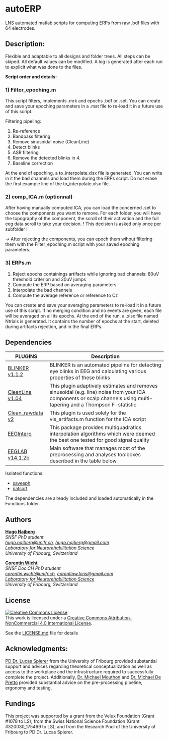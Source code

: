 # autoERP
LNS automated matlab scripts for computing ERPs from raw .bdf files with 64 electrodes.

## Description:
Flexible and adaptable to all designs and folder trees.
All steps can be skiped. All default values can be modified.
A log is generated after each run to explicit what was done to the files.

**Script order and details:**

### 1) Filter_epoching.m
This script filters, implements .mrk and epochs .bdf or .set.
You can create and save your epoching parameters in a .mat file to re-load it in a future use of this script.

Filtering pipeling:
1. Re-reference
2. Bandpass filtering
3. Remove sinusoidal noise (CleanLine)
4. Detect blinks
5. ASR filtering
6. Remove the detected blinks in 4.
7. Baseline correction

At the end of epoching, a to_interpolate.xlsx file is generated. You can write in it the bad channels and load them during the ERPs script. Do not erase the first example line of the to_interpolate.xlsx file.

### 2) comp_ICA.m (optionnal)
After having manually computed ICA, you can load the concerned .set to choose the components you want to remove.
For each folder, you will have the topography of the component, the scroll of their activation and the full eeg data scroll to take your decision. ! This decision is asked only once per subfolder !

-> After rejecting the components, you can epoch them wihout filtering them with the Filter_epoching.m script with your saved epoching parameters.


### 3) ERPs.m
1. Reject epochs containings artifacts while ignoring bad channels: 80uV threshold criterion and 30uV jumps
2. Compute the ERP based on averaging parameters 
4. Interpolate the bad channels
5. Compute the average reference or reference to Cz

You can create and save your averaging parameters to re-load it in a future use of this script.
If no merging condition and no events are given, each file will be averaged on all its epochs.
At the end of the run, a .xlsx file named Ntrials is generated. It contains the number of epochs at the start, deleted during artifacts rejection, and in the final ERPs.

## Dependencies
| PLUGINS | Description |
| ------ | ------ |
| [BLINKER v1.1.2](http://vislab.github.io/EEG-Blinks/) | BLINKER  is an automated pipeline for detecting eye blinks in EEG and calculating various properties of these blinks | 
| [CleanLine v1.04](https://github.com/sccn/cleanline) | This plugin adaptively estimates and removes sinusoidal (e.g. line) noise from your ICA components or scalp channels using multi-tapering and a Thompson F-statistic |
| [Clean_rawdata v2](https://github.com/sccn/clean_rawdata)| This plugin is used solely for the vis_artifacts.m function for the ICA script |
|[EEGInterp](https://d-nb.info/1175873608/34)| This package provides multiquadratics interpolation algorithms which were deemed the best one tested for good signal quality |
| [EEGLAB v14.1.2b](https://github.com/sccn/eeglab) | Main software that manages most of the preprocessing and analyses toolboxes described in the table below |

Isolated functions:
* [saveeph](https://sites.google.com/site/cartoolcommunity/files)
* [natsort](https://ch.mathworks.com/matlabcentral/fileexchange/47434-natural-order-filename-sort)

The dependencies are already included and loaded automatically in the Functions folder.

## Authors
[**Hugo Najberg**](https://www3.unifr.ch/med/spierer/en/group/team/people/194247/8d66b)\
*SNSF PhD student*\
*hugo.najberg@unifr.ch, hugo.najberg@gmail.com*\
*[Laboratory for Neurorehabilitation Science](https://www3.unifr.ch/med/spierer/en/)*\
*University of Fribourg, Switzerland*

[**Corentin Wicht**](https://www.researchgate.net/profile/Wicht_Corentin)\
*SNSF Doc.CH PhD student*\
*corentin.wicht@unifr.ch, corentinw.lcns@gmail.com*\
*[Laboratory for Neurorehabilitation Science](https://www3.unifr.ch/med/spierer/en/)*\
*University of Fribourg, Switzerland*

## License
<a rel="license" href="http://creativecommons.org/licenses/by-nc/4.0/"><img alt="Creative Commons License" style="border-width:0" src="https://i.creativecommons.org/l/by-nc/4.0/88x31.png" /></a><br />This work is licensed under a <a rel="license" href="http://creativecommons.org/licenses/by-nc/4.0/">Creative Commons Attribution-NonCommercial 4.0 International License</a>.

See the [LICENSE.md](LICENSE.md) file for details

## Acknowledgments: 
[PD Dr. Lucas Spierer](https://www.researchgate.net/profile/Lucas_Spierer) from the University of Fribourg provided substantial support and advices regarding theoretical conceptualization as well as access to the workplace and the infrastructure required to successfully complete the project. Additionally, [Dr. Michael Mouthon](https://www3.unifr.ch/med/fr/section/personnel/all/people/3229/6a825) and [Dr. Michael De Pretto](https://www3.unifr.ch/med/fr/section/personnel/all/people/117251/7303f) provided substantial advice on the pre-processing pipeline, ergonomy and testing.

## Fundings
This project was supported by a grant from the Velux Foundation (Grant #1078 to LS); from the Swiss National Science Foundation (Grant #320030_175469 to LS); and from the Research Pool of the University of Fribourg to PD Dr. Lucas Spierer.
